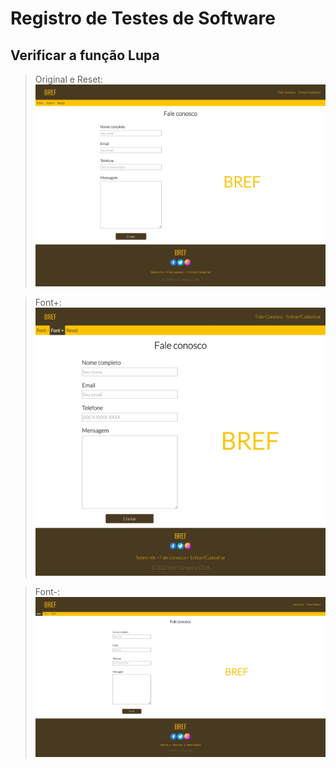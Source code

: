 # Registro de Testes de Software

## Verificar a função Lupa 

>Original e Reset:<br/>
><img src="./img/imagens_testes/original-reset.jpeg">

>Font+:<br/>
><img src="./img/imagens_testes/font+.jpeg">

>Font-:<br/>
><img src="./img/imagens_testes/font-.jpeg">